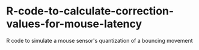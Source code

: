 # R-code-to-calculate-correction-values-for-mouse-latency
R code to simulate a mouse sensor's quantization of a bouncing movement
